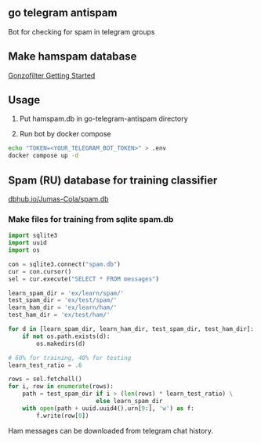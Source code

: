 ## go telegram antispam

Bot for checking for spam in telegram groups

## Make hamspam database

[Gonzofilter Getting Started](https://github.com/gsauthof/gonzofilter#getting-started)

## Usage

1. Put hamspam.db in go-telegram-antispam directory

2. Run bot by docker compose

```bash
echo "TOKEN=<YOUR_TELEGRAM_BOT_TOKEN>" > .env
docker compose up -d
```

## Spam (RU) database for training classifier

[dbhub.io/Jumas-Cola/spam.db](https://dbhub.io/Jumas-Cola/spam.db)

### Make files for training from sqlite spam.db

```python
import sqlite3
import uuid
import os

con = sqlite3.connect("spam.db")
cur = con.cursor()
sel = cur.execute("SELECT * FROM messages")

learn_spam_dir = 'ex/learn/spam/'
test_spam_dir = 'ex/test/spam/'
learn_ham_dir = 'ex/learn/ham/'
test_ham_dir = 'ex/test/ham/'

for d in [learn_spam_dir, learn_ham_dir, test_spam_dir, test_ham_dir]:
    if not os.path.exists(d):
        os.makedirs(d)

# 60% for training, 40% for testing
learn_test_ratio = .6

rows = sel.fetchall()
for i, row in enumerate(rows):
    path = test_spam_dir if i > (len(rows) * learn_test_ratio) \
                         else learn_spam_dir
    with open(path + uuid.uuid4().urn[9:], 'w') as f:
        f.write(row[0])
```

Ham messages can be downloaded from telegram chat history.
